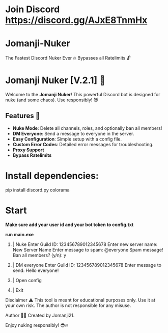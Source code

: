 # Join Discord https://discord.gg/AJxE8TnmHx


# Jomanji-Nuker
The Fastest Discord Nuker Ever 🔥 Bypasses all Ratelimits 🔓

# Jomanji Nuker [V.2.1] 🚀

Welcome to the **Jomanji Nuker**! This powerful Discord bot is designed for nuke (and some chaos). Use responsibly! 😈

## Features 🌟

- **Nuke Mode**: Delete all channels, roles, and optionally ban all members!
- **DM Everyone**: Send a message to everyone in the server.
- **Easy Configuration**: Simple setup with a config file.
- **Custom Error Codes**: Detailed error messages for troubleshooting.
- **Proxy Support**
- **Bypass Ratelimits**

# Install dependencies:

pip install discord.py colorama

# Start 

**Make sure add your user id and your bot token to config.txt**

**run main.exe**

1. | Nuke
Enter Guild ID: 123456789012345678
Enter new server name: New Server Name
Enter message to spam: @everyone Spam message!
Ban all members? (y/n): y

2. | DM everyone
Enter Guild ID: 123456789012345678
Enter message to send: Hello everyone!

3. | Open config

4. | Exit

Disclaimer ⚠️
This tool is meant for educational purposes only. Use it at your own risk. The author is not responsible for any misuse.

Author 👨‍💻
Created by Jomanji21. 

Enjoy nuking responsibly! 😎🔥
